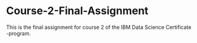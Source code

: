 # Course-2-Final-Assignment
This is the final assignment for course 2 of the IBM Data Science Certificate -program.
